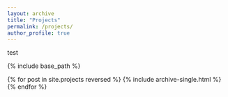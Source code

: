 ```yaml
---
layout: archive
title: "Projects"
permalink: /projects/
author_profile: true
---
```


test

{% include base_path %}

{% for post in site.projects reversed %} {% include archive-single.html %} {% endfor %}
